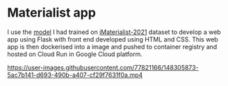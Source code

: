 # Materialist app
I use the [model](https://github.com/lloydf96/Materialist_2021) I had trained on [iMaterialist-2021](https://www.kaggle.com/c/imaterialist-fashion-2021-fgvc8/data) dataset to develop a web app using Flask with front end developed using HTML and CSS. This web app is then dockerised into a image and pushed to container registry and hosted on Cloud Run in Google Cloud platform.

https://user-images.githubusercontent.com/77821166/148305873-5ac7b141-d693-490b-a407-cf29f7631f0a.mp4

